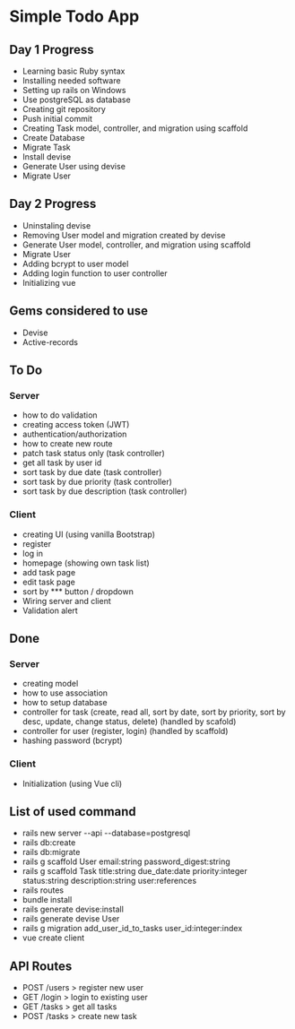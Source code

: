 # Simple Todo App


## Day 1 Progress
- Learning basic Ruby syntax
- Installing needed software
- Setting up rails on Windows
- Use postgreSQL as database
- Creating git repository
- Push initial commit
- Creating Task model, controller, and migration using scaffold
- Create Database
- Migrate Task
- Install devise
- Generate User using devise
- Migrate User

## Day 2 Progress
- Uninstaling devise
- Removing User model and migration created by devise
- Generate User model, controller, and migration using scaffold
- Migrate User
- Adding bcrypt to user model
- Adding login function to user controller
- Initializing vue


## Gems considered to use
- Devise
- Active-records


## To Do

### Server
- how to do validation
- creating access token (JWT)
- authentication/authorization
- how to create new route
- patch task status only (task controller)
- get all task by user id
- sort task by due date (task controller)
- sort task by due priority (task controller)
- sort task by due description (task controller)

### Client
- creating UI (using vanilla Bootstrap)
- register
- log in
- homepage (showing own task list)
- add task page
- edit task page
- sort by *** button / dropdown
- Wiring server and client
- Validation alert


## Done

### Server
- creating model
- how to use association
- how to setup database
- controller for task (create, read all, sort by date, sort by priority, sort by desc, update, change status, delete) (handled by scafold)
- controller for user (register, login) (handled by scaffold)
- hashing password (bcrypt)

### Client
- Initialization (using Vue cli)


## List of used command
- rails new server --api --database=postgresql
- rails db:create
- rails db:migrate
- rails g scaffold User email:string password_digest:string
- rails g scaffold Task title:string due_date:date priority:integer status:string description:string user:references
- rails routes
- bundle install
- rails generate devise:install
- rails generate devise User
- rails g migration add_user_id_to_tasks user_id:integer:index
- vue create client

## API Routes
- POST /users > register new user
- GET  /login > login to existing user
- GET  /tasks > get all tasks
- POST /tasks > create new task
